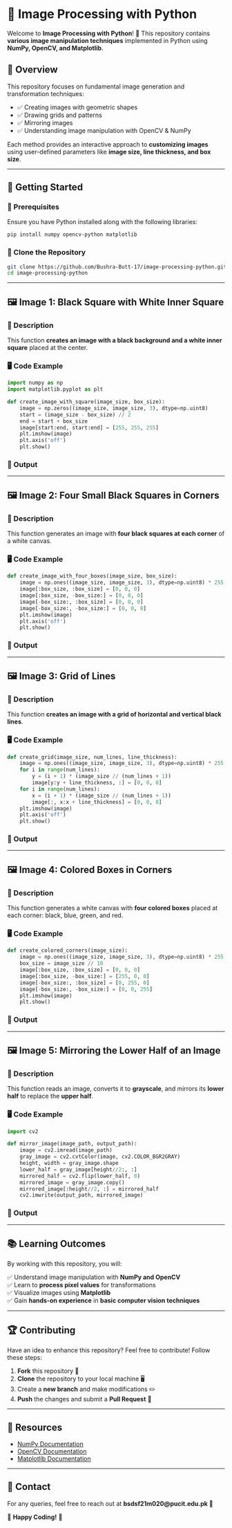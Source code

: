 # 📌 Image Processing with Python

Welcome to **Image Processing with Python**! 🎨 This repository contains **various image manipulation techniques** implemented in Python using **NumPy, OpenCV, and Matplotlib**.

## 📜 Overview

This repository focuses on fundamental image generation and transformation techniques:

- ✅ Creating images with geometric shapes
- ✅ Drawing grids and patterns
- ✅ Mirroring images
- ✅ Understanding image manipulation with OpenCV & NumPy

Each method provides an interactive approach to **customizing images** using user-defined parameters like **image size, line thickness, and box size**.

---

## 🚀 Getting Started

### 🔧 Prerequisites

Ensure you have Python installed along with the following libraries:

```sh
pip install numpy opencv-python matplotlib
```

### 📂 Clone the Repository

```sh
git clone https://github.com/Bushra-Butt-17/image-processing-python.git
cd image-processing-python
```

---

## 🖼️ Image 1: Black Square with White Inner Square

### 📝 Description

This function **creates an image with a black background and a white inner square** placed at the center.

### 🖥️ Code Example

```python
import numpy as np
import matplotlib.pyplot as plt

def create_image_with_square(image_size, box_size):
    image = np.zeros((image_size, image_size, 3), dtype=np.uint8)
    start = (image_size - box_size) // 2
    end = start + box_size
    image[start:end, start:end] = [255, 255, 255]
    plt.imshow(image)
    plt.axis('off')
    plt.show()
```

### 📌 Output

---

## 🖼️ Image 2: Four Small Black Squares in Corners

### 📝 Description

This function generates an image with **four black squares at each corner** of a white canvas.

### 🖥️ Code Example

```python
def create_image_with_four_boxes(image_size, box_size):
    image = np.ones((image_size, image_size, 3), dtype=np.uint8) * 255
    image[:box_size, :box_size] = [0, 0, 0]
    image[:box_size, -box_size:] = [0, 0, 0]
    image[-box_size:, :box_size] = [0, 0, 0]
    image[-box_size:, -box_size:] = [0, 0, 0]
    plt.imshow(image)
    plt.axis('off')
    plt.show()
```

### 📌 Output

---

## 🖼️ Image 3: Grid of Lines

### 📝 Description

This function **creates an image with a grid of horizontal and vertical black lines**.

### 🖥️ Code Example

```python
def create_grid(image_size, num_lines, line_thickness):
    image = np.ones((image_size, image_size, 3), dtype=np.uint8) * 255
    for i in range(num_lines):
        y = (i + 1) * (image_size // (num_lines + 1))
        image[y:y + line_thickness, :] = [0, 0, 0]
    for i in range(num_lines):
        x = (i + 1) * (image_size // (num_lines + 1))
        image[:, x:x + line_thickness] = [0, 0, 0]
    plt.imshow(image)
    plt.axis('off')
    plt.show()
```

### 📌 Output

---

## 🖼️ Image 4: Colored Boxes in Corners

### 📝 Description

This function generates a white canvas with **four colored boxes** placed at each corner: black, blue, green, and red.

### 🖥️ Code Example

```python
def create_colored_corners(image_size):
    image = np.ones((image_size, image_size, 3), dtype=np.uint8) * 255
    box_size = image_size // 10
    image[:box_size, :box_size] = [0, 0, 0]
    image[:box_size, -box_size:] = [255, 0, 0]
    image[-box_size:, :box_size] = [0, 255, 0]
    image[-box_size:, -box_size:] = [0, 0, 255]
    plt.imshow(image)
    plt.show()
```

### 📌 Output

---

## 🖼️ Image 5: Mirroring the Lower Half of an Image

### 📝 Description

This function reads an image, converts it to **grayscale**, and mirrors its **lower half** to replace the **upper half**.

### 🖥️ Code Example

```python
import cv2

def mirror_image(image_path, output_path):
    image = cv2.imread(image_path)
    gray_image = cv2.cvtColor(image, cv2.COLOR_BGR2GRAY)
    height, width = gray_image.shape
    lower_half = gray_image[height//2:, :]
    mirrored_half = cv2.flip(lower_half, 0)
    mirrored_image = gray_image.copy()
    mirrored_image[:height//2, :] = mirrored_half
    cv2.imwrite(output_path, mirrored_image)
```

### 📌 Output

---

## 📚 Learning Outcomes

By working with this repository, you will:

✅ Understand image manipulation with **NumPy and OpenCV**\
✅ Learn to **process pixel values** for transformations\
✅ Visualize images using **Matplotlib**\
✅ Gain **hands-on experience** in **basic computer vision techniques**

---

## 🏆 Contributing

Have an idea to enhance this repository? Feel free to contribute! Follow these steps:

1. **Fork** this repository 🍴
2. **Clone** the repository to your local machine 🖥️
3. Create a **new branch** and make modifications ✏️
4. **Push** the changes and submit a **Pull Request** 🔄

---

## 🔗 Resources

- [NumPy Documentation](https://numpy.org/doc/)
- [OpenCV Documentation](https://docs.opencv.org/)
- [Matplotlib Documentation](https://matplotlib.org/stable/contents.html)

---

## 📩 Contact

For any queries, feel free to reach out at **bsdsf21m020\@pucit.edu.pk 📧**

🎯 **Happy Coding!** 🚀


